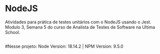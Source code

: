 # NodeJS
Atividades para prática de testes unitários com o NodeJS usando o Jest. Modulo 3, Semana 5 do curso de Analista de Testes de Software na Ultima School.


##

#Nesse projeto:
Node Version: 18.14.2 | 
NPM Version: 9.5.0
